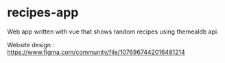 # recipes-app

Web app written with vue that shows random recipes using themealdb api.

Website design : https://www.figma.com/community/file/1076967442016481214
